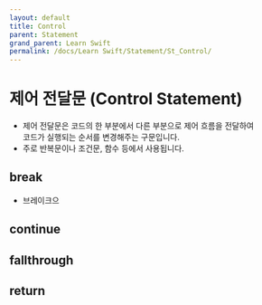 ```yaml
---
layout: default
title: Control
parent: Statement
grand_parent: Learn Swift
permalink: /docs/Learn Swift/Statement/St_Control/
---
```


# 제어 전달문 (Control Statement)
* 제어 전달문은 코드의 한 부분에서 다른 부분으로 제어 흐름을 전달하여<br>
코드가 실행되는 순서를 변경해주는 구문입니다.
* 주로 반복문이나 조건문, 함수 등에서 사용됩니다.

## break
* 브레이크으
## continue
## fallthrough
## return